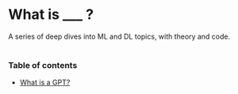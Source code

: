 # What is ___ ?

A series of deep dives into ML and DL topics, with theory and code.
<br>
<br>

### Table of contents
- [What is a GPT?](/transformers/index.html)